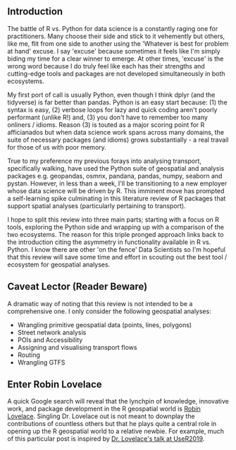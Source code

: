 <!--
.. title: Geospatial analyses with R
.. slug: geospatial-analyses-with-r
.. date: 2019-07-29 18:00:15 UTC+12:00
.. tags:
.. category:
.. link:
.. description:
.. type: text
-->

## Introduction
The battle of R vs. Python for data science is a constantly raging one for practitioners. Many choose their side and stick to it vehemently but others, like me, flit from one side to another using the 'Whatever is best for problem at hand' excuse. I say 'excuse' because sometimes it feels like I'm simply biding my time for a clear winner to emerge. At other times, 'excuse' is the wrong word because I do truly feel like each has their strengths and cutting-edge tools and packages are not developed simultaneously in both ecosystems.

My first port of call is usually Python, even though I think dplyr (and the tidyverse) is far better than pandas. Python is an easy start because: (1) the syntax is easy, (2) verbose loops for lazy and quick coding aren't poorly performant (unlike R!) and, (3) you don't have to remember too many onliners / idioms. Reason (3) is touted as a major scoring point for R afficianados but when data science work spans across many domains, the suite of necessary packages (and idioms) grows substantially - a real travail for those of us with poor memory.

True to my preference my previous forays into analysing transport, specifically walking, have used the Python suite of geospatial and analysis packages e.g. geopandas, osmnx, pandana, pandas, numpy, seaborn and pystan. However, in less than a week, I'll be transitioning to a new employer whose data science will be driven by R. This imminent move has prompted a self-learning spike culminating in this literature review of R packages that support spatial analyses (particularly pertaining to transport).

 I hope to split this review into three main parts; starting with a focus on R tools, exploring the Python side and wrapping up with a comparison of the two ecosystems. The reason for this triple pronged approach links back to the introduction citing the asymmetry in functionality available in R vs. Python. I know there are other 'on the fence' Data Scientists so I'm hopeful that this review will save some time and effort in scouting out the best tool / ecosystem for geospatial analyses.

## Caveat Lector (Reader Beware)
A dramatic way of noting that this review is not intended to be a comprehensive one. I only consider the following geospatial analyses:

- Wrangling primitive geospatial data (points, lines, polygons)
- Street network analysis
- POIs and Accessibility
- Assigning and visualising transport flows
- Routing
- Wrangling GTFS

## Enter Robin Lovelace
A quick Google search will reveal that the lynchpin of knowledge, innovative work, and  package development in the R geospatial world is [Robin Lovelace](https://www.robinlovelace.net/). Singling Dr. Lovelace out is not meant to downplay the contributions of countless others but that he plays quite a central role in opening up the R geospatial world to a relative newbie. For example, much of this particular post is inspired by [Dr. Lovelace's talk at UseR2019](https://www.robinlovelace.net/presentations/user2019-r-for-transport-planning.html#1).

